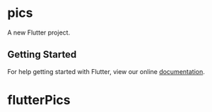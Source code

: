 # pics

A new Flutter project.

## Getting Started

For help getting started with Flutter, view our online
[documentation](https://flutter.io/).
# flutterPics
